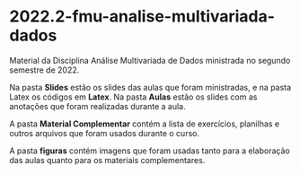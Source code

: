 # 2022.2-fmu-analise-multivariada-dados
 Material da Disciplina Análise Multivariada de Dados ministrada no segundo semestre de 2022.

Na pasta **Slides** estão os slides das aulas que foram ministradas, e na pasta Latex os códigos em **Latex**. Na pasta **Aulas** estão os slides com as anotações que foram realizadas durante a aula.

A pasta **Material Complementar** contém a lista de exercícios, planilhas e outros arquivos que foram usados durante o curso.

A pasta **figuras** contém imagens que foram usadas tanto para a elaboração das aulas quanto para os materiais complementares.
